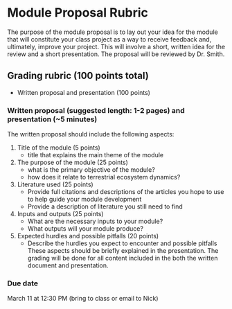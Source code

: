 # Module Proposal Rubric
The purpose of the module proposal is to lay out your idea for the module that will
constitute your class project as a way to receive feedback and, ultimately, improve your project.
This will involve a short, written idea for the review and a short presentation. The proposal will be
reviewed by Dr. Smith. 

## Grading rubric (100 points total)
- Written proposal and presentation (100 points)

### Written proposal (suggested length: 1-2 pages) and presentation (~5 minutes)
The written proposal should include the following aspects:
1. Title of the module (5 points)
	- title that explains the main theme of the module
2. The purpose of the module (25 points)
	- what is the primary objective of the module?
	- how does it relate to terrestrial ecosystem dynamics?
3. Literature used (25 points)
	- Provide full citations and descriptions of the articles you
	hope to use to help guide your module development
	- Provide a description of literature you still need to find
4. Inputs and outputs (25 points)
	- What are the necessary inputs to your module?
	- What outputs will your module produce?
5. Expected hurdles and possible pitfalls (20 points)
	- Describe the hurdles you expect to encounter and possible pitfalls
These aspects should be briefly explained in the presentation. The grading will be done
for all content included in the both the written document and presentation.

### Due date
March 11 at 12:30 PM (bring to class or email to Nick)
